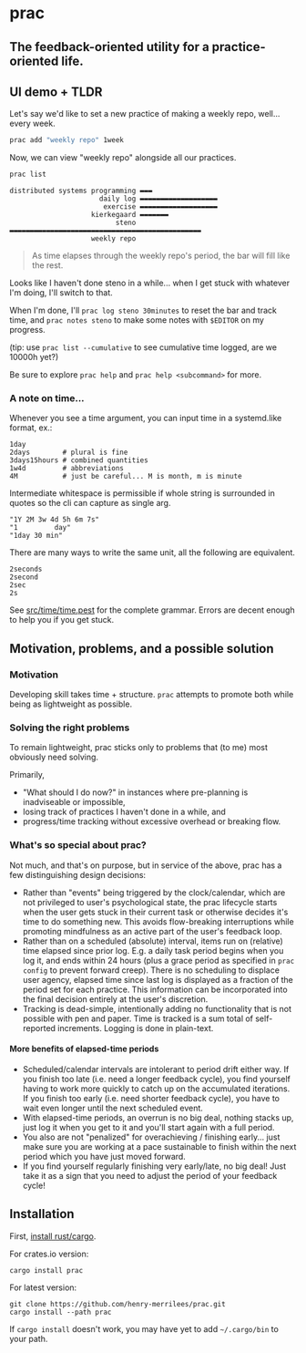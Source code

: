 # prac
<!-- cargo-rdme start -->

## The feedback-oriented utility for a practice-oriented life.

## UI demo + TLDR
Let's say we'd like to set a new practice of making a weekly repo, well... every week.
```bash
prac add "weekly repo" 1week
```
Now, we can view "weekly repo" alongside all our practices.
```bash
prac list
```
```text
distributed systems programming ▬▬▬
                      daily log ▬▬▬▬▬▬▬▬▬▬▬▬▬▬▬▬▬▬▬
                       exercise ▬▬▬▬▬▬▬▬▬▬▬▬▬▬▬▬▬▬▬
                    kierkegaard ▬▬▬▬▬▬▬
                          steno ▬▬▬▬▬▬▬▬▬▬▬▬▬▬▬▬▬▬▬▬▬▬▬▬▬▬▬▬▬▬▬▬▬▬▬▬▬▬▬▬▬▬▬▬▬▬▬
                    weekly repo
```
> As time elapses through the weekly repo's period, the bar will fill like the rest.

Looks like I haven't done steno in a while... when I get stuck with whatever I'm doing, I'll switch to that.

When I'm done, I'll ```prac log steno 30minutes``` to reset the bar and track time, and ```prac notes steno``` to make some notes with `$EDITOR` on my progress.

(tip: use `prac list --cumulative` to see cumulative time logged, are we 10000h yet?)

Be sure to explore `prac help` and `prac help <subcommand>` for more.

### A note on time...
Whenever you see a time argument, you can input time in a systemd.like format, ex.:
```text
1day
2days        # plural is fine
3days15hours # combined quantities
1w4d         # abbreviations
4M           # just be careful... M is month, m is minute
```
Intermediate whitespace is permissible if whole string is surrounded in quotes so the cli can capture as single arg.
```text
"1Y 2M 3w 4d 5h 6m 7s"
"1         day"
"1day 30 min"
```
There are many ways to write the same unit, all the following are equivalent.
```text
2seconds
2second
2sec
2s
```
See [src/time/time.pest](https://github.com/henry-merrilees/prac/blob/main/src/time/time.pest) for the complete grammar.
Errors are decent enough to help you if you get stuck.

## Motivation, problems, and a possible solution

### Motivation
Developing skill takes time + structure. `prac` attempts to promote both while being as lightweight as possible.


### Solving the right problems
To remain lightweight, prac sticks only to problems that (to me) most obviously need solving.

Primarily,
- "What should I do now?" in instances where pre-planning is inadviseable or impossible,
- losing track of practices I haven't done in a while, and
- progress/time tracking without excessive overhead or breaking flow.

### What's so special about prac?
Not much, and that's on purpose, but in service of the above, prac has a few distinguishing
design decisions:
- Rather than "events" being triggered by the clock/calendar, which are not privileged to
user's psychological state, the prac lifecycle starts when the user gets stuck in their current task
   or otherwise decides it's time to do something new. This avoids flow-breaking interruptions
   while promoting mindfulness as an active part of the user's feedback loop.
- Rather than on a scheduled (absolute) interval, items run on (relative) time elapsed since prior log. E.g. a
daily task period begins when you log it, and ends within 24 hours (plus a grace period as
specified in `prac config` to prevent forward creep).
 There is no scheduling to displace user agency, elapsed time since last log is displayed
as a fraction of the period set for each practice. This information can be incorporated into the final decision entirely at the user's discretion.
- Tracking is dead-simple, intentionally adding no functionality that is not possible with pen
and paper. Time is tracked is a sum total of self-reported increments. Logging is done in plain-text.

#### More benefits of elapsed-time periods
- Scheduled/calendar intervals are intolerant to period drift either way. If you finish too
late (i.e. need a longer feedback cycle), you find yourself having to work more quickly to
catch up on the accumulated iterations. If you finish too early (i.e. need shorter feedback
cycle), you have to wait even longer until the next scheduled event.
- With elapsed-time periods, an overrun is no big deal, nothing stacks up, just log it when you
get to it and you'll start again with a full period.
- You also are not "penalized" for overachieving / finishing early... just make sure you are working at a
pace sustainable to finish within the next period which you have just moved forward.
- If you find yourself regularly finishing very early/late, no big deal! Just take it as a sign
that you need to adjust the period of your feedback cycle!

<!-- cargo-rdme end -->
## Installation
First, [install rust/cargo](https://www.rust-lang.org/tools/install).

For crates.io version:
```
cargo install prac
```
For latest version:
```
git clone https://github.com/henry-merrilees/prac.git
cargo install --path prac
```
If `cargo install` doesn't work, you may have yet to add `~/.cargo/bin` to your path.
